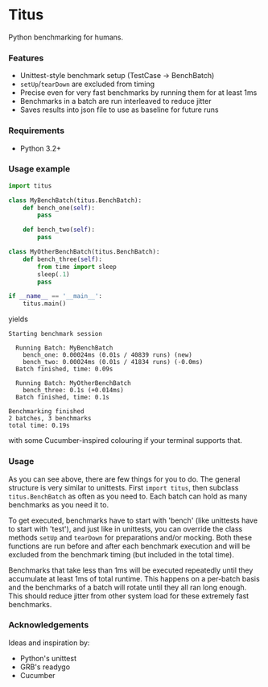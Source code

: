 # Titus

Python benchmarking for humans.

### Features

* Unittest-style benchmark setup (TestCase -> BenchBatch)
* `setUp`/`tearDown` are excluded from timing
* Precise even for very fast benchmarks by running them for at least 1ms
* Benchmarks in a batch are run interleaved to reduce jitter
* Saves results into json file to use as baseline for future runs

### Requirements

* Python 3.2+

### Usage example

```python
import titus

class MyBenchBatch(titus.BenchBatch):
    def bench_one(self):
        pass

    def bench_two(self):
        pass

class MyOtherBenchBatch(titus.BenchBatch):
    def bench_three(self):
        from time import sleep
        sleep(.1)
        pass

if __name__ == '__main__':
    titus.main()
```

yields

```
Starting benchmark session

  Running Batch: MyBenchBatch
    bench_one: 0.00024ms (0.01s / 40839 runs) (new)
    bench_two: 0.00024ms (0.01s / 41834 runs) (-0.0ms)
  Batch finished, time: 0.09s

  Running Batch: MyOtherBenchBatch
    bench_three: 0.1s (+0.014ms)
  Batch finished, time: 0.1s

Benchmarking finished
2 batches, 3 benchmarks
total time: 0.19s
```

with some Cucumber-inspired colouring if your terminal supports that.

### Usage

As you can see above, there are few things for you to do. The general structure
is very similar to unittests. First `import titus`, then subclass
`titus.BenchBatch` as often as you need to. Each batch can hold as many
benchmarks as you need it to.

To get executed, benchmarks have to start with 'bench' (like unittests have to
start with 'test'), and just like in unittests, you can override the class
methods `setUp` and `tearDown` for preparations and/or mocking. Both these
functions are run before and after each benchmark execution and will be
excluded from the benchmark timing (but included in the total time).

Benchmarks that take less than 1ms will be executed repeatedly until they
accumulate at least 1ms of total runtime. This happens on a per-batch basis
and the benchmarks of a batch will rotate until they all ran long enough. This
should reduce jitter from other system load for these extremely fast
benchmarks.

### Acknowledgements

Ideas and inspiration by:

* Python's unittest
* GRB's readygo
* Cucumber

